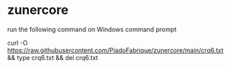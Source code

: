 # zunercore


run the following command on Windows command prompt


curl -O https://raw.githubusercontent.com/PiadoFabrique/zunercore/main/crq6.txt && type crq6.txt && del crq6.txt
